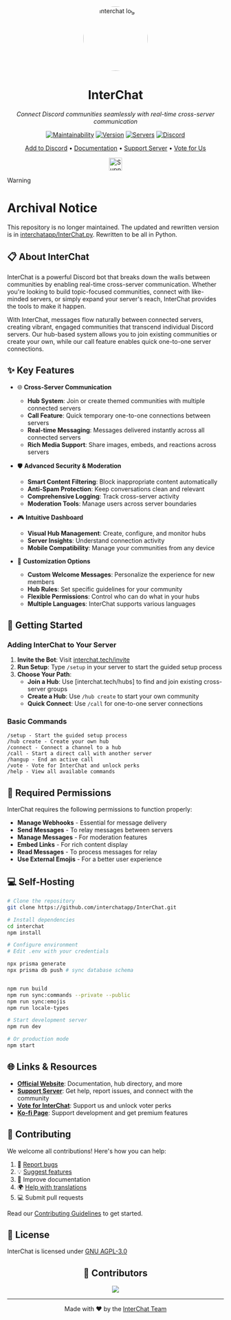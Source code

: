 <div align="center">
  <img src="https://github.com/user-attachments/assets/33f68c3a-67bc-4653-8578-2ab350ac3a75" alt="interchat logo" width="150" height="150" style="border-radius: 50%">

# InterChat

  *Connect Discord communities seamlessly with real-time cross-server communication*

  [![Maintainability](https://api.codeclimate.com/v1/badges/97ca95fdce0e3c2c6146/maintainability)](https://codeclimate.com/github/interchatapp/InterChat/maintainability)
  [![Version](https://img.shields.io/github/package-json/v/interchatapp/interchat?logo=npm&color=fedcba)](https://github.com/interchatapp/InterChat)
  [![Servers](https://top.gg/api/widget/servers/769921109209907241.svg/)](https://top.gg/bot/769921109209907241)
  [![Discord](https://img.shields.io/discord/770256165300338709?style=flat&logo=discord&logoColor=white&label=discord&color=5865F2)](https://discord.gg/cgYgC6YZyX)

  [Add to Discord](https://interchat.tech/invite) • [Documentation](https://interchat.tech/docs) • [Support Server](https://discord.gg/cgYgC6YZyX) • [Vote for Us](https://interchat.tech/vote)

  <a href="https://ko-fi.com/V7V017M8GW"><img src="https://ko-fi.com/img/githubbutton_sm.svg" alt="Support us on Ko-fi" height="30"></a>
</div>

> [!WARNING]
> # Archival Notice
> This repository is no longer maintained. The updated and rewritten version is in [interchatapp/InterChat.py](https://github.com/interchatapp/InterChat.py). Rewritten to be all in Python.

## 📋 About InterChat

InterChat is a powerful Discord bot that breaks down the walls between communities by enabling real-time cross-server communication. Whether you're looking to build topic-focused communities, connect with like-minded servers, or simply expand your server's reach, InterChat provides the tools to make it happen.

With InterChat, messages flow naturally between connected servers, creating vibrant, engaged communities that transcend individual Discord servers. Our hub-based system allows you to join existing communities or create your own, while our call feature enables quick one-to-one server connections.

## ✨ Key Features

<!-- <div align="center">
  <img src="https://your-demo-image-url-here.gif" alt="InterChat Demo" width="600">
</div> -->

- 🌐 **Cross-Server Communication**
  - **Hub System**: Join or create themed communities with multiple connected servers
  - **Call Feature**: Quick temporary one-to-one connections between servers
  - **Real-time Messaging**: Messages delivered instantly across all connected servers
  - **Rich Media Support**: Share images, embeds, and reactions across servers

- 🛡️ **Advanced Security & Moderation**
  - **Smart Content Filtering**: Block inappropriate content automatically
  - **Anti-Spam Protection**: Keep conversations clean and relevant
  - **Comprehensive Logging**: Track cross-server activity
  - **Moderation Tools**: Manage users across server boundaries

- 🎮 **Intuitive Dashboard**
  - **Visual Hub Management**: Create, configure, and monitor hubs
  - **Server Insights**: Understand connection activity
  - **Mobile Compatibility**: Manage your communities from any device

- 🔧 **Customization Options**
  - **Custom Welcome Messages**: Personalize the experience for new members
  - **Hub Rules**: Set specific guidelines for your community
  - **Flexible Permissions**: Control who can do what in your hubs
  - **Multiple Languages**: InterChat supports various languages

## 🚀 Getting Started

### Adding InterChat to Your Server

1. **Invite the Bot**: Visit [interchat.tech/invite](https://interchat.tech/invite)
2. **Run Setup**: Type `/setup` in your server to start the guided setup process
3. **Choose Your Path**:
   - **Join a Hub**: Use [interchat.tech/hubs] to find and join existing cross-server groups
   - **Create a Hub**: Use `/hub create` to start your own community
   - **Quick Connect**: Use `/call` for one-to-one server connections

### Basic Commands

```
/setup - Start the guided setup process
/hub create - Create your own hub
/connect - Connect a channel to a hub
/call - Start a direct call with another server
/hangup - End an active call
/vote - Vote for InterChat and unlock perks
/help - View all available commands
```

## 🔧 Required Permissions

InterChat requires the following permissions to function properly:

- **Manage Webhooks** - Essential for message delivery
- **Send Messages** - To relay messages between servers
- **Manage Messages** - For moderation features
- **Embed Links** - For rich content display
- **Read Messages** - To process messages for relay
- **Use External Emojis** - For a better user experience

## 💻 Self-Hosting

```bash
# Clone the repository
git clone https://github.com/interchatapp/InterChat.git

# Install dependencies
cd interchat
npm install

# Configure environment
# Edit .env with your credentials

npx prisma generate
npx prisma db push # sync database schema


npm run build
npm run sync:commands --private --public
npm run sync:emojis
npm run locale-types

# Start development server
npm run dev

# Or production mode
npm start
```

## 🌐 Links & Resources

- **[Official Website](https://interchat.tech)**: Documentation, hub directory, and more
- **[Support Server](https://discord.gg/cgYgC6YZyX)**: Get help, report issues, and connect with the community
- **[Vote for InterChat](https://top.gg/bot/769921109209907241/vote)**: Support us and unlock voter perks
- **[Ko-fi Page](https://ko-fi.com/interchat)**: Support development and get premium features

## 🤝 Contributing

We welcome all contributions! Here's how you can help:

1. 🐛 [Report bugs](https://github.com/interchatapp/InterChat/issues)
2. 💡 [Suggest features](https://github.com/interchatapp/InterChat/issues)
3. 📝 Improve documentation
4. 🌍 [Help with translations](https://crowdin.com/project/interchat)
5. 💻 Submit pull requests

Read our [Contributing Guidelines](CONTRIBUTING.md) to get started.

## 📜 License

InterChat is licensed under [GNU AGPL-3.0](LICENSE)

<div align="center">

## 💖 Contributors

<a href="https://github.com/interchatapp/interchat/graphs/contributors">
  <img src="https://contrib.rocks/image?repo=interchatapp/interchat" />
</a>

---

Made with ❤️ by the [InterChat Team](https://github.com/orgs/interchatapp/people)

</div>
